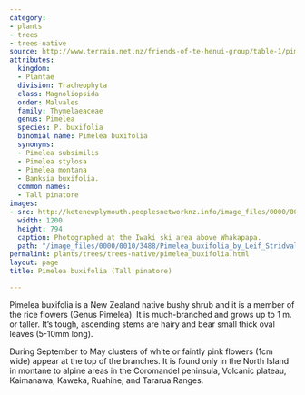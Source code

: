 ```yaml
---
category:
- plants
- trees
- trees-native
source: http://www.terrain.net.nz/friends-of-te-henui-group/table-1/pimelea-buxifolia.html
attributes:
  kingdom:
  - Plantae
  division: Tracheophyta
  class: Magnoliopsida
  order: Malvales
  family: Thymelaeaceae
  genus: Pimelea
  species: P. buxifolia
  binomial name: Pimelea buxifolia
  synonyms:
  - Pimelea subsimilis
  - Pimelea stylosa
  - Pimelea montana
  - Banksia buxifolia.
  common names:
  - Tall pinatore
images:
- src: http://ketenewplymouth.peoplesnetworknz.info/image_files/0000/0010/3488/Pimelea_buxifolia_by_Leif_Stridvall__-002.jpg
  width: 1200
  height: 794
  caption: Photographed at the Iwaki ski area above Whakapapa.
  path: "/image_files/0000/0010/3488/Pimelea_buxifolia_by_Leif_Stridvall__-002.jpg"
permalink: plants/trees/trees-native/pimelea_buxifolia.html
layout: page
title: Pimelea buxifolia (Tall pinatore)

---
```

Pimelea buxifolia is a New Zealand native bushy shrub and it is a member of the rice flowers (Genus Pimelea). It is much-branched and grows up to 1 m. or taller. It’s tough, ascending stems are hairy and bear small thick oval leaves (5-10mm long).

During September to May clusters of white or faintly pink flowers (1cm wide) appear at the top of the branches.
It is found only in the North Island in montane to alpine areas in the Coromandel peninsula, Volcanic plateau, Kaimanawa, Kaweka, Ruahine, and Tararua Ranges.
